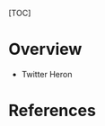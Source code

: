 [TOC]

# Overview

- Twitter Heron

# References

[heron]: https://blog.twitter.com/engineering/en_us/a/2015/flying-faster-with-twitter-heron.html
